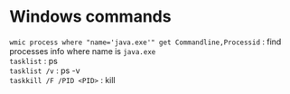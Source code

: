 # Windows commands

`wmic process where "name='java.exe'" get Commandline,Processid` :  find processes info where name is `java.exe`  
`tasklist` : ps  
`tasklist /v` : ps -v  
`taskkill /F /PID <PID>` : kill  
